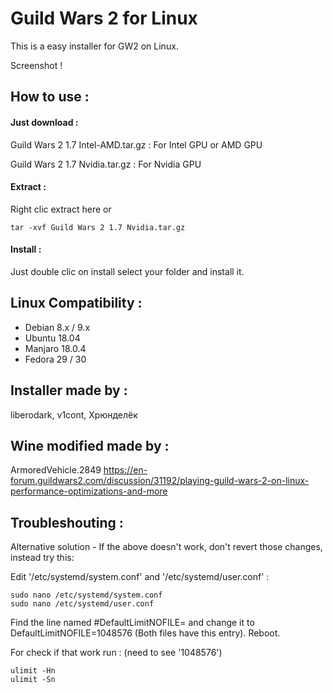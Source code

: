 # Guild Wars 2 for Linux

This is a easy installer for GW2 on Linux.

Screenshot !


## How to use :

#### Just download :

Guild Wars 2 1.7 Intel-AMD.tar.gz : For Intel GPU or AMD GPU

Guild Wars 2 1.7 Nvidia.tar.gz : For Nvidia GPU

#### Extract :

Right clic extract here or

```tar -xvf Guild Wars 2 1.7 Nvidia.tar.gz```

#### Install :

Just double clic on install select your folder and install it.

## Linux Compatibility :

- Debian 8.x / 9.x
- Ubuntu 18.04
- Manjaro 18.0.4
- Fedora 29 / 30

## Installer made by :

liberodark, v1cont, Хрюнделёк

## Wine modified made by :

ArmoredVehicle.2849
https://en-forum.guildwars2.com/discussion/31192/playing-guild-wars-2-on-linux-performance-optimizations-and-more

## Troubleshouting :

Alternative solution - If the above doesn't work, don't revert those changes, instead try this:

Edit '/etc/systemd/system.conf' and '/etc/systemd/user.conf' :

```
sudo nano /etc/systemd/system.conf
sudo nano /etc/systemd/user.conf
```

Find the line named #DefaultLimitNOFILE= and change it to DefaultLimitNOFILE=1048576 (Both files have this entry).
Reboot.

For check if that work run : (need to see '1048576')

```
ulimit -Hn 
ulimit -Sn
```
